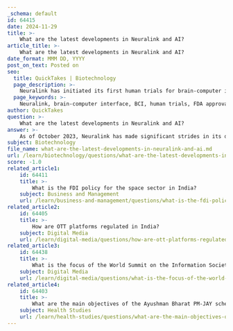 ```yaml
---
_schema: default
id: 64415
date: 2024-11-29
title: >-
    What are the latest developments in Neuralink and AI?
article_title: >-
    What are the latest developments in Neuralink and AI?
date_format: MMM DD, YYYY
post_on_text: Posted on
seo:
  title: QuickTakes | Biotechnology
  page_description: >-
    Neuralink has initiated its first human trials for brain-computer interface technology, targeting individuals with paralysis to control devices using thoughts, following FDA approval and facing scrutiny over device safety.
  page_keywords: >-
    Neuralink, brain-computer interface, BCI, human trials, FDA approval, spinal cord injuries, amyotrophic lateral sclerosis, clinical trials, implant technology, Elon Musk, neural activity, robotics, input-output platform, artificial intelligence, safety concerns
author: QuickTakes
question: >-
    What are the latest developments in Neuralink and AI?
answer: >-
    As of October 2023, Neuralink has made significant strides in its development of brain-computer interface (BCI) technology. The company, founded by Elon Musk, has recently initiated its first human trials after receiving approval from the U.S. Food and Drug Administration (FDA) in May 2023. The trials aim to test a brain implant designed to enable individuals with paralysis to control external devices using their thoughts.\n\nKey developments include:\n\n1. **First Human Implant**: In January 2023, Neuralink successfully implanted its device in the first human patient, marking a pivotal moment in the company's journey. This device, which is about the size of a coin, is inserted into the skull and features microscopic wires that can read neuronal activity and transmit signals wirelessly.\n\n2. **Clinical Trials**: The company has begun recruiting participants for its clinical trial, specifically targeting individuals aged 22 and above who are living with quadriplegia due to spinal cord injuries or amyotrophic lateral sclerosis (ALS). The trials are part of the Precise Robotically Implanted Brain-Computer Interface (PRIME) study, which aims to explore the feasibility of using the implant in conjunction with an experimental robotic arm.\n\n3. **Regulatory Approval**: Neuralink's investigational device exemption (IDE) was granted by the FDA, allowing the company to proceed with human trials. The FDA emphasized the importance of ensuring that the potential benefits of the device outweigh the risks involved.\n\n4. **Long-term Goals**: Neuralink's ultimate vision extends beyond aiding those with disabilities; the company aims to create a generalized input/output platform that interfaces with various regions of the brain. Elon Musk has suggested that such technology could be essential for humans to keep pace with advancements in artificial intelligence (AI).\n\n5. **Challenges and Concerns**: Despite these advancements, Neuralink has faced scrutiny regarding the safety and efficacy of its devices. Reports indicate that only about 15% of the electrodes in the first human patient are functioning properly, raising concerns about the reliability of the technology. Additionally, there have been allegations from former employees and experts regarding the invasive nature of the procedures and the potential risks involved.\n\nOverall, Neuralink's developments in BCI technology represent a significant step forward in the intersection of neuroscience and technology, with the potential to transform how individuals interact with machines and enhance human capabilities. However, the company must navigate regulatory challenges and address safety concerns as it moves forward with its ambitious goals.
subject: Biotechnology
file_name: what-are-the-latest-developments-in-neuralink-and-ai.md
url: /learn/biotechnology/questions/what-are-the-latest-developments-in-neuralink-and-ai
score: -1.0
related_article1:
    id: 64411
    title: >-
        What is the FDI policy for the space sector in India?
    subject: Business and Management
    url: /learn/business-and-management/questions/what-is-the-fdi-policy-for-the-space-sector-in-india
related_article2:
    id: 64405
    title: >-
        How are OTT platforms regulated in India?
    subject: Digital Media
    url: /learn/digital-media/questions/how-are-ott-platforms-regulated-in-india
related_article3:
    id: 64438
    title: >-
        What is the focus of the World Summit on the Information Society (WSIS)?
    subject: Digital Media
    url: /learn/digital-media/questions/what-is-the-focus-of-the-world-summit-on-the-information-society-wsis
related_article4:
    id: 64403
    title: >-
        What are the main objectives of the Ayushman Bharat PM-JAY scheme?
    subject: Health Studies
    url: /learn/health-studies/questions/what-are-the-main-objectives-of-the-ayushman-bharat-pmjay-scheme
---
```


&nbsp;